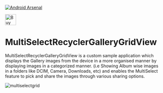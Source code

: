 [![Android Arsenal](https://img.shields.io/badge/Android%20Arsenal-MultiSelectRecyclerGalleryGridView-brightgreen.svg?style=flat)](http://android-arsenal.com/details/1/1975) 

<a href='https://ko-fi.com/A302HW7' target='_blank'><img height='36' style='border:0px;height:36px;' src='https://az743702.vo.msecnd.net/cdn/kofi4.png?v=f' border='0' alt='Buy Me a Coffee at ko-fi.com' /></a> 

# MultiSelectRecyclerGalleryGridView

MultiSelectRecyclerGalleryGridView is a custom sample application which displays the Gallery images from the device in a more organised manner by displaying images in a categorized manner. (i.e Showing Album wise images in a folders like DCIM, Camera, Downloads, etc) and enables the MultiSelect feature to pick and share the images through various sharing options.

![multiselectgrid](https://cloud.githubusercontent.com/assets/11768239/8145755/f30f573e-1232-11e5-81e1-14325df4cd02.png)

